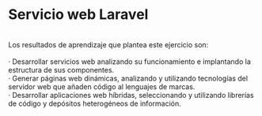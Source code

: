 <h1>Servicio web Laravel</h1>
<br>
Los resultados de aprendizaje que plantea este ejercicio son:
<br><br>
· Desarrollar servicios web analizando su funcionamiento e implantando la estructura de sus componentes.
<br>
· Generar páginas web dinámicas, analizando y utilizando tecnologías del servidor web que añaden código al lenguajes de marcas.
<br>
· Desarrollar aplicaciones web híbridas, seleccionando y utilizando librerías de código y depósitos heterogéneos de información.
